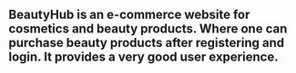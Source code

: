 <!-- ## Project Code:  null-oatmeal-5458 -->

## BeautyHub is an e-commerce  website for cosmetics and beauty products. Where one can purchase beauty products after registering and login. It provides a very good user experience.
